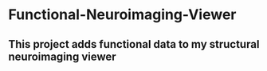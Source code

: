 # Functional-Neuroimaging-Viewer
## This project adds functional data to my structural neuroimaging viewer
